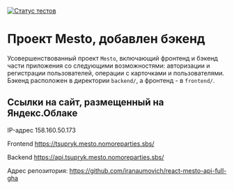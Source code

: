 [![Статус тестов](../../actions/workflows/tests.yml/badge.svg)](../../actions/workflows/tests.yml)

# Проект Mesto, добавлен бэкенд
Усовершенствованный проект `Mesto`, включающий фронтенд и бэкенд части приложения со следующими возможностями: авторизации и регистрации пользователей, операции с карточками и пользователями. Бэкенд расположен в директории `backend/`, а фронтенд - в `frontend/`.

## Ссылки на сайт, размещенный на Яндекс.Облаке

IP-адрес 158.160.50.173

Frontend https://tsupryk.mesto.nomoreparties.sbs/

Backend https://api.tsupryk.mesto.nomoreparties.sbs/

Адрес репозитория: https://github.com/iranaumovich/react-mesto-api-full-gha
